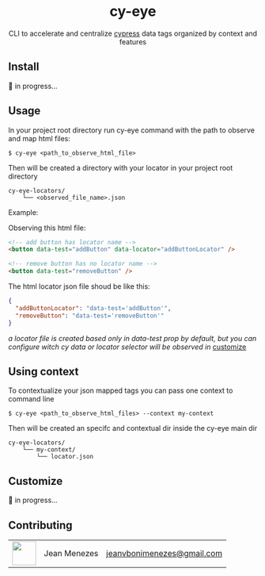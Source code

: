 <div align="center">

# cy-eye

CLI to accelerate and centralize [cypress](https://www.cypress.io/) data tags organized by context and features

</div>

## Install

🚧 in progress...

## Usage

In your project root directory run cy-eye command with the path to observe and map html files:

```
$ cy-eye <path_to_observe_html_file>
```

Then will be created a directory with your locator in your project root directory

```
cy-eye-locators/
    └── <observed_file_name>.json
```

Example:

Observing this html file:

```html
<!-- add button has locator name -->
<button data-test="addButton" data-locator="addButtonLocator" />

<!-- remove button has no locator name -->
<button data-test="removeButton" />
```

The html locator json file shoud be like this:

```json
{
  "addButtonLocator": "data-test='addButton'",
  "removeButton": "data-test='removeButton'"
}
```

_a locator file is created based only in data-test prop by default, but you can configure witch cy data or locator selector will be observed in_ [customize](https://github.com/JeanMenezees/cy-eye#customize)

## Using context

To contextualize your json mapped tags you can pass one context to command line

```
$ cy-eye <path_to_observe_html_files> --context my-context
```

Then will be created an specifc and contextual dir inside the cy-eye main dir

```
cy-eye-locators/
    └── my-context/
        └── locator.json
```

## Customize

🚧 in progress...

## Contributing

|                                                            |              |                            |
| ---------------------------------------------------------- | ------------ | -------------------------- |
| <img src="https://github.com/JeanMenezees.png" width="48"> | Jean Menezes | jeanvbonimenezes@gmail.com |
